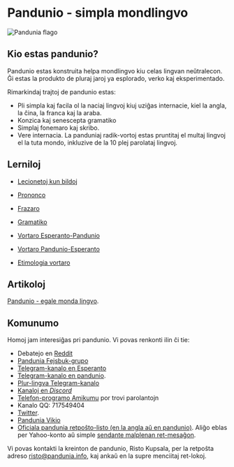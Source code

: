 Pandunio - simpla mondlingvo
============================

![](http://www.pandunia.info/bandir/bandir.png "Pandunia flago")

## Kio estas pandunio?

Pandunio estas konstruita helpa mondlingvo kiu celas lingvan neŭtralecon. Ĝi
estas la produkto de pluraj jaroj ya esplorado, verko kaj eksperimentado.

Rimarkindaj trajtoj de pandunio estas:

- Pli simpla kaj facila ol la naciaj lingvoj kiuj uziĝas internacie, kiel la
  angla, la ĉina, la franca kaj la araba.
- Konzica kaj senescepta gramatiko
- Simplaj fonemaro kaj skribo.
- Vere internacia. La panduniaj radik-vortoj estas pruntitaj el multaj lingvoj
  el la tuta mondo, inkluzive de la 10 plej parolataj lingvoj.

## Lerniloj 

- [Lecionetoj kun bildoj](http://www.pandunia.info/pandunia/mini_darse.html)
- [Prononco](abc.md)
- [Frazaro](fraze.md)
- [Gramatiko](kanun.md)

- [Vortaro Esperanto-Pandunio](esperanti-pandunia.md)
- [Vortaro Pandunio-Esperanto](pandunia-esperanti.md)
- [Etimologia vortaro](leksaslia.md)

## Artikoloj

[Pandunio - egale monda lingvo](dunia_bax.md).

## Komunumo

Homoj jam interesiĝas pri pandunio. Vi povas renkonti ilin ĉi tie:

- Debatejo en [Reddit](https://www.reddit.com/r/pandunia/)
- [Pandunia Fejsbuk-grupo](http://www.facebook.com/groups/pandunia)
- [Telegram-kanalo en
  Esperanto](https://pandunia.telegramo.org/)
- [Telegram-kanalo en pandunio](https://t.me/joinchat/AAAAAENlKqzlMtGkrmf5rg).
- [Plur-lingva Telegram-kanalo](https://t.me/joinchat/AAAAAEPVsifmS6xRLAlxVA)
- [Kanaloj en *Discord*](https://discord.gg/FWavWeG)
- [Telefon-programo Amikumu](https://amikumu.com/) por trovi parolantojn
- Kanalo QQ: 717549404
- [Twitter](https://twitter.com/pandunia_).
- [Pandunia Vikio](http://eo.pandunia.wikia.com/wiki/%C4%88efpa%C4%9Do)
- [Oficiala pandunia retpoŝto-listo (en la angla aŭ en
  pandunio)](https://groups.yahoo.com/neo/groups/pandunia/info).  Aliĝo eblas
  per Yahoo-konto aŭ simple [sendante malplenan
  ret-mesaĝon](mailto:pandunia-subscribe@yahoogroups.com).

Vi povas kontakti la kreinton de pandunio, Risto Kupsala, per la retpoŝta
adreso [risto@pandunia.info](mailto:risto@pandunia.info), kaj ankaŭ en la supre
menciitaj ret-lokoj.
